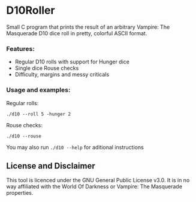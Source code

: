 # D10Roller
Small C program that prints the result of an arbitrary Vampire: The Masquerade D10 dice roll in pretty, colorful ASCII format.

### Features:
  
   - Regular D10 rolls with support for Hunger dice
   - Single dice Rouse checks
   - Difficulty, margins and messy criticals
   
### Usage and examples:

  Regular rolls:
  ```
  ./d10 --roll 5 -hunger 2
  ```
  Rouse checks:
  ```
  ./d10 --rouse
  ```
  
  You may also run ```./d10 --help``` for aditional instructions
  
## License and Disclaimer

This tool is licenced under the GNU General Public License v3.0.
It is in no way affiliated with the World Of Darkness or Vampire: The Masquerade properties.
  
 
